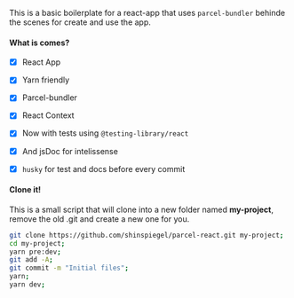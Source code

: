 This is a basic boilerplate for a react-app that uses `parcel-bundler` behinde the scenes for create and use the app.

#### What is comes?

- [x] React App
- [x] Yarn friendly
- [x] Parcel-bundler
- [x] React Context
- [x] Now with tests using `@testing-library/react`
- [x] And jsDoc for intelissense
- [x] `husky` for test and docs before every commit


#### Clone it!

This is a small script that will clone into a new folder named **my-project**, remove the old .git and create a new one for you.

```sh
git clone https://github.com/shinspiegel/parcel-react.git my-project;
cd my-project;
yarn pre:dev;
git add -A;
git commit -m "Initial files";
yarn;
yarn dev;
```
